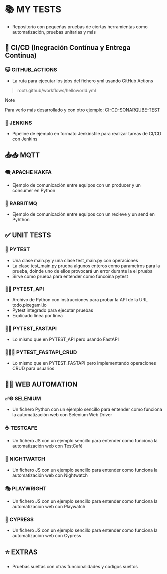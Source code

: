 # 📚 MY TESTS
- Repositorio con pequeñas pruebas de ciertas herramientas como automatización, pruebas unitarias y más


## 🤖 CI/CD (Inegración Contínua y Entrega Contínua)
### 🐱 GITHUB_ACTIONS
- La ruta para ejecutar los jobs del fichero yml usando GitHub Actions
> root/.github/workflows/helloworld.yml

>[!NOTE]
Para verlo más desarrollado y con otro ejemplo: [CI-CD-SONARQUBE-TEST](https://github.com/DevEzro/CI-CD-SONARQUBE-TEST)

### 🤵 JENKINS
- Pipeline de ejemplo en formato Jenkinsfile para realizar tareas de CI/CD con Jenkins

## 📤📥 MQTT
### 🗨 APACHE KAKFA
- Ejemplo de comunicación entre equipos con un producer y un consumer en Python

### 🐰 RABBITMQ
- Ejemplo de comunicación entre equipos con un recieve y un send en Pyhthon

## ✅ UNIT TESTS
### 🐍 PYTEST
- Una clase main.py y una clase test_main.py con operaciones
- La clase test_main.py prueba algunos enteros como parametros para la prueba, doinde uno de ellos provocará un error durante la el prueba
- Sirve como prueba para entender como funcoina pytest

### 🐍🌐 PYTEST_API
- Archivo de Python con instrucciones para probar la API de la URL todo.pixegami.io
- Pytest integrado para ejecutar pruebas
- Explicado línea por línea

### 🐍🌐 PYTEST_FASTAPI
- Lo mismo que en PYTEST_API pero usando FastAPI

### 🐍🌐👤 PYTEST_FASTAPI_CRUD
- Lo mismo que en PYTEST_FASTAPI pero implementando operaciones CRUD para usuarios


## 🤖🌐 WEB AUTOMATION
### ✅🌐 SELENIUM
- Un fichero Python con un ejemplo sencillo para entender como funciona la automatización web con Selenium Web Driver

### ☕ TESTCAFE
- Un fichero JS con un ejemplo sencillo para entender como funciona la automatización web con TestCafé

### 🦉 NIGHTWATCH
- Un fichero JS con un ejemplo sencillo para entender como funciona la automatización web con Nightwatch

### 🎭 PLAYWRIGHT
- Un fichero JS con un ejemplo sencillo para entender como funciona la automatización web con Playwatch

### 🌲 CYPRESS
- Un fichero JS con un ejemplo sencillo para entender como funciona la automatización web con Cypress


## ⭐ EXTRAS
- Pruebas sueltas con otras funcionalidades y códigos sueltos
